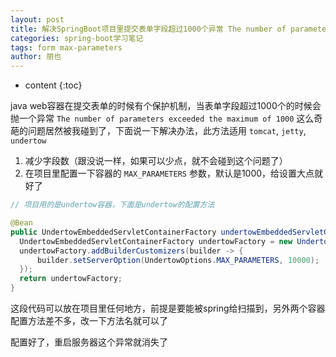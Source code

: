 ```yaml
---
layout: post
title: 解决SpringBoot项目里提交表单字段超过1000个异常 The number of parameters exceeded the maximum of 1000
categories: spring-boot学习笔记
tags: form max-parameters
author: 朋也
---
```


* content
{:toc}

java web容器在提交表单的时候有个保护机制，当表单字段超过1000个的时候会抛一个异常 `The number of parameters exceeded the maximum of 1000` 这么奇葩的问题居然被我碰到了，下面说一下解决办法，此方法适用 `tomcat`, `jetty`, `undertow`

1. 减少字段数（跟没说一样，如果可以少点，就不会碰到这个问题了）
2. 在项目里配置一下容器的 `MAX_PARAMETERS` 参数，默认是1000，给设置大点就好了

```java
// 项目用的是undertow容器，下面是undertow的配置方法

@Bean
public UndertowEmbeddedServletContainerFactory undertowEmbeddedServletContainerFactory() {
  UndertowEmbeddedServletContainerFactory undertowFactory = new UndertowEmbeddedServletContainerFactory();
  undertowFactory.addBuilderCustomizers(builder -> {
      builder.setServerOption(UndertowOptions.MAX_PARAMETERS, 10000);
  });
  return undertowFactory;
}
```

这段代码可以放在项目里任何地方，前提是要能被spring给扫描到，另外两个容器配置方法差不多，改一下方法名就可以了

配置好了，重启服务器这个异常就消失了
